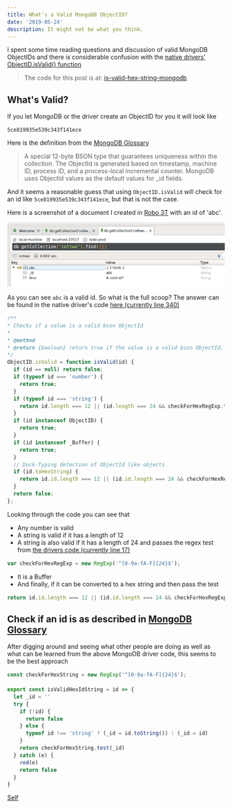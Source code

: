 ```yaml
---
title: What's a Valid MongoDB ObjectID?
date: '2019-05-24'
description: It might not be what you think.
---
```


I spent some time reading questions and discussion of valid MongoDB ObjectIDs and there is considerable confusion with the [native drivers'](https://mongodb.github.io/node-mongodb-native/) [ObjectID.isValid() function](https://mongodb.github.io/node-mongodb-native/3.2/api/ObjectID.html#.isValid)

> The code for this post is at: [is-valid-hex-string-mongodb](https://github.com/klequis/is-valid-hex-string-mongodb)


## What's Valid?

If you let MongoDB or the driver create an ObjectID for you it will look like
```
5ce819935e539c343f141ece
```

Here is the definition from the [MongoDB Glossary](https://docs.mongodb.com/manual/reference/glossary/index.html)

> A special 12-byte BSON type that guarantees uniqueness within the collection. The ObjectId is generated based on timestamp, machine ID, process ID, and a process-local incremental counter. MongoDB uses ObjectId values as the default values for _id fields.

And it seems a reasonable guess that using `ObjectID.isValid` will check for an id like `5ce819935e539c343f141ece`, but that is not the case.

Here is a screenshot of a document I created in [Robo 3T](https://robomongo.org/) with an id of 'abc'.

![document in Robo 3T](objIdInRobo3T)

As you can see `abc` is a valid id. So what is the full scoop? The answer can be found in the native driver's code [here (currently line 340)](https://mongodb.github.io/node-mongodb-native/3.2/api/node_modules_bson_lib_bson_objectid.js.html)


```js
/**
* Checks if a value is a valid bson ObjectId
*
* @method
* @return {boolean} return true if the value is a valid bson ObjectId, return false otherwise.
*/
ObjectID.isValid = function isValid(id) {
  if (id == null) return false;
  if (typeof id === 'number') {
    return true;
  }
  if (typeof id === 'string') {
    return id.length === 12 || (id.length === 24 && checkForHexRegExp.test(id));
  }
  if (id instanceof ObjectID) {
    return true;
  }
  if (id instanceof _Buffer) {
    return true;
  }
  // Duck-Typing detection of ObjectId like objects
  if (id.toHexString) {
    return id.id.length === 12 || (id.id.length === 24 && checkForHexRegExp.test(id.id));
  }
  return false;
};
```

Looking through the code you can see that
- Any number is valid
- A string is valid if it has a length of 12
- A string is also valid if it has a length of 24 and passes the regex test from [the drivers code (currently line 17)](https://mongodb.github.io/node-mongodb-native/3.2/api/node_modules_bson_lib_bson_objectid.js.html)

```js
var checkForHexRegExp = new RegExp('^[0-9a-fA-F]{24}$');
```
- It is a Buffer
- And finally, if it can be converted to a hex string and then pass the test

```js
return id.id.length === 12 || (id.id.length === 24 && checkForHexRegExp.test(id.id));
```

## Check if an id is as described in [MongoDB Glossary](https://docs.mongodb.com/manual/reference/glossary/index.html)

After digging around and seeing what other people are doing as well as what can be learned from the above MongoDB driver code, this seems to be the best approach

```js
const checkForHexString = new RegExp('^[0-9a-fA-F]{24}$');

export const isValidHexIdString = id => {
  let _id = ''
  try {
    if (!id) {
      return false
    } else {
      typeof id !== 'string' ? (_id = id.toString()) : (_id = id)
    }
    return checkForHexString.test(_id)
  } catch (e) {
    red(e)
    return false
  }
}
```



[Self](/whats-a-valid-mongodb-id/)

